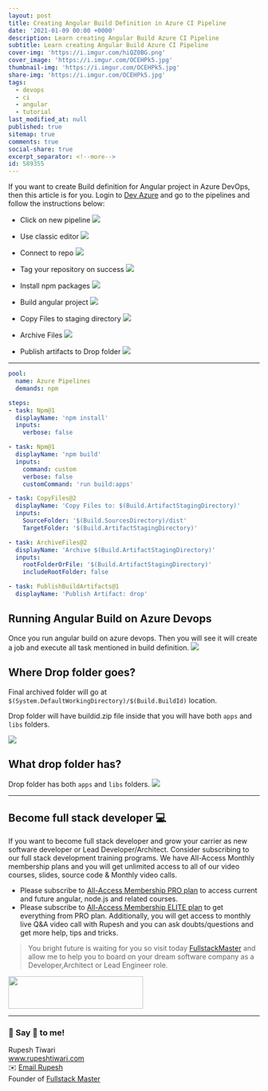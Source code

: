 ```yaml
---
layout: post
title: Creating Angular Build Definition in Azure CI Pipeline
date: '2021-01-09 00:00 +0000'
description: Learn creating Angular Build Azure CI Pipeline
subtitle: Learn creating Angular Build Azure CI Pipeline
cover-img: 'https://i.imgur.com/hiQZ0BG.png'
cover_image: 'https://i.imgur.com/OCEHPk5.jpg'
thumbnail-img: 'https://i.imgur.com/OCEHPk5.jpg'
share-img: 'https://i.imgur.com/OCEHPk5.jpg'
tags:
  - devops
  - ci
  - angular
  - tutorial
last_modified_at: null
published: true
sitemap: true
comments: true
social-share: true
excerpt_separator: <!--more-->
id: 589355
---
```


If you want to create Build definition for Angular project in Azure DevOps, then this article is for you. Login to <a href="https://dev.azure.com/" class="crayons-link">Dev Azure</a> and go to the pipelines and follow the instructions below:

- Click on new pipeline
![](https://i.imgur.com/lL89yiV.png)

- Use classic editor
![](https://i.imgur.com/8wKAv3h.png)

- Connect to repo
![](https://i.imgur.com/q5iSJZO.png)

- Tag your repository on success
 ![](https://i.imgur.com/bS4MlDc.png)


- Install npm packages
![](https://i.imgur.com/qmxh1BG.png)

- Build angular project
![](https://i.imgur.com/AYjqRfy.png)

- Copy Files to staging directory
![](https://i.imgur.com/ZccWGkS.png)

- Archive Files
![](https://i.imgur.com/kVK0idi.png)

- Publish artifacts to Drop folder
![](https://i.imgur.com/wyaK8G1.png)


---


```yaml 
pool:
  name: Azure Pipelines
  demands: npm

steps:
- task: Npm@1
  displayName: 'npm install'
  inputs:
    verbose: false

- task: Npm@1
  displayName: 'npm build'
  inputs:
    command: custom
    verbose: false
    customCommand: 'run build:apps'

- task: CopyFiles@2
  displayName: 'Copy Files to: $(Build.ArtifactStagingDirectory)'
  inputs:
    SourceFolder: '$(Build.SourcesDirectory)/dist'
    TargetFolder: '$(Build.ArtifactStagingDirectory)'

- task: ArchiveFiles@2
  displayName: 'Archive $(Build.ArtifactStagingDirectory)'
  inputs:
    rootFolderOrFile: '$(Build.ArtifactStagingDirectory)'
    includeRootFolder: false

- task: PublishBuildArtifacts@1
  displayName: 'Publish Artifact: drop'
```
## Running Angular Build on Azure Devops
Once you run angular build on azure devops. 
Then you will see it will create a job and execute all task mentioned in build definition. 
![](https://i.imgur.com/F2mvHHa.png)

## Where Drop folder goes?
Final archived folder will go at `$(System.DefaultWorkingDirectory)/$(Build.BuildId)` location.

Drop folder will have buildid.zip file inside that you will have both `apps` and `libs` folders. 

![](https://i.imgur.com/fk6r96i.png)

## What drop folder has?
Drop folder has both `apps` and `libs` folders. 
![](https://i.imgur.com/OdEd027.png)

---

## Become full stack developer 💻

If you want to become full stack developer and grow your carrier as new software developer or Lead Developer/Architect. Consider subscribing to our full stack development training programs. We have All-Access Monthly membership plans and you will get unlimited access to all of our video courses, slides, source code & Monthly video calls.

- Please subscribe to [All-Access Membership PRO plan](https://www.fullstackmaster.net/pro) to access current and future angular, node.js and related courses.
- Please subscribe to [All-Access Membership ELITE plan](https://www.fullstackmaster.net/elite) to get everything from PRO plan. Additionally, you will get access to monthly live Q&A video call with Rupesh and you can ask doubts/questions and get more help, tips and tricks.

> You bright future is waiting for you so visit today [FullstackMaster](www.fullstackmaster.net) and allow me to help you to board on your dream software company as a Developer,Architect or Lead Engineer role.
<a href="https://www.fullstackmaster.net">
    <img height="65" src="https://i.imgur.com/9OCLciM.png" width="270">
</a>

 
--- 
### 💖 Say 👋 to me! 

<div> 
Rupesh Tiwari </div><div>
<a href="https://www.rupeshtiwari.com"> www.rupeshtiwari.com</a> </div><div>
✉️ <a href="mailto:fullstackmaster1@gmail.com?subject=Hi"> Email Rupesh</a> </div><div>
Founder of <a href="https://www.fullstackmaster.net"> Fullstack Master</a></div><div>
</div>
